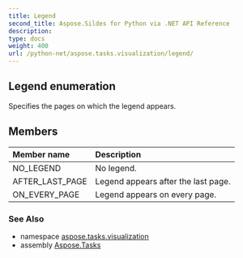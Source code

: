 ```yaml
---
title: Legend
second_title: Aspose.Sildes for Python via .NET API Reference
description: 
type: docs
weight: 400
url: /python-net/aspose.tasks.visualization/legend/
---
```


## Legend enumeration

Specifies the pages on which the legend appears.

## Members
| Member name | Description |
| :- | :- |
|NO_LEGEND|No legend.|
|AFTER_LAST_PAGE|Legend appears after the last page.|
|ON_EVERY_PAGE|Legend appears on every page.|

### See Also

* namespace [aspose.tasks.visualization](/tasks/python-net/aspose.tasks.visualization/)
* assembly [Aspose.Tasks](/tasks/python-net/)

